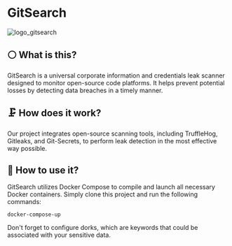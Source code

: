 # GitSearch

![logo_gitsearch](https://github.com/Faton6/GitSearch/assets/76423174/a0e55c39-879c-4011-b67e-47e26d83a1d3)

## ⚪️ What is this?
GitSearch is a universal corporate information and credentials leak scanner designed to monitor open-source code platforms. It helps prevent potential losses by detecting data breaches in a timely manner.

## 🗜️ How does it work?
Our project integrates open-source scanning tools, including TruffleHog, Gitleaks, and Git-Secrets, to perform leak detection in the most effective way possible.

## 🔧 How to use it?
GitSearch utilizes Docker Compose to compile and launch all necessary Docker containers. Simply clone this project and run the following commands:
```
docker-compose-up
```
Don't forget to configure dorks, which are keywords that could be associated with your sensitive data.

